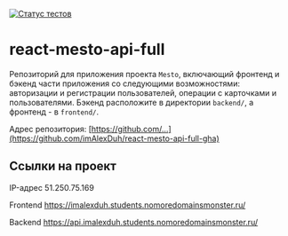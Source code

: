 [![Статус тестов](../../actions/workflows/tests.yml/badge.svg)](../../actions/workflows/tests.yml)

# react-mesto-api-full
Репозиторий для приложения проекта `Mesto`, включающий фронтенд и бэкенд части приложения со следующими возможностями: авторизации и регистрации пользователей, операции с карточками и пользователями. Бэкенд расположите в директории `backend/`, а фронтенд - в `frontend/`. 

Адрес репозитория: [https://github.com/...](https://github.com/imAlexDuh/react-mesto-api-full-gha)

## Ссылки на проект

IP-адрес 51.250.75.169

Frontend https://imalexduh.students.nomoredomainsmonster.ru/

Backend https://api.imalexduh.students.nomoredomainsmonster.ru/
